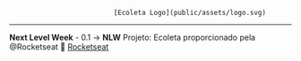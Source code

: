 
                              [Ecoleta Logo](public/assets/logo.svg)
---




**Next Level Week** - 0.1 -> **NLW** Projeto: Ecoleta proporcionado pela @Rocketseat :rocket: [Rocketseat](http://github.com)
